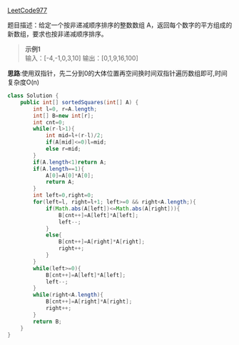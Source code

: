[LeetCode977](https://leetcode-cn.com/problems/squares-of-a-sorted-array/)

题目描述：给定一个按非递减顺序排序的整数数组 A，返回每个数字的平方组成的新数组，要求也按非递减顺序排序。

>**示例1**     
>输入：[-4,-1,0,3,10]
>输出：[0,1,9,16,100]

**思路**:使用双指针，先二分到0的大体位置再空间换时间双指针遍历数组即可,时间复杂度O(n)

```Java
class Solution {
    public int[] sortedSquares(int[] A) {
        int l=0, r=A.length;
        int[] B=new int[r];
        int cnt=0;
        while(r-l>1){
            int mid=l+(r-l)/2;
            if(A[mid]<=0)l=mid;
            else r=mid;
        }
        if(A.length<1)return A;
        if(A.length==1){
            A[0]=A[0]*A[0];
            return A;
        }
        int left=0,right=0;
        for(left=l, right=l+1; left>=0 && right<A.length;){
            if(Math.abs(A[left])<=Math.abs(A[right])){
                B[cnt++]=A[left]*A[left];
                left--;
            }
            else{
                B[cnt++]=A[right]*A[right];
                right++;
            }
        }
        while(left>=0){
            B[cnt++]=A[left]*A[left];
            left--;
        }
        while(right<A.length){
            B[cnt++]=A[right]*A[right];
            right++;
        }
        return B;
    }
}
```